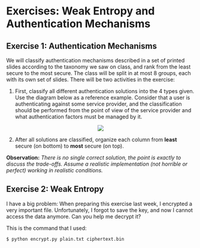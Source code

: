# Exercises: Weak Entropy and Authentication Mechanisms

## Exercise 1: Authentication Mechanisms

We will classify authentication mechanisms described in a set of printed slides according to the taxonomy we saw on class, and rank from the least secure to the most secure. The class will be split in at most 8 groups, each with its own set of slides. There will be two activities in the exercise:

1. First, classify all different authentication solutions into the 4 types given. Use the diagram below as a reference example. Consider that a user is authenticating against some service provider, and the classification should be performed from the point of view of the service provider and what authentication factors must be managed by it.

<p align="center">
  <img src="https://user-images.githubusercontent.com/5369810/134070931-a702ac64-8d96-45e1-a1fb-bc8846e572b9.png" />
</p>

2. After all solutions are classified, organize each column from **least** secure (on bottom) to **most** secure (on top).

**Observation:** _There is no single correct solution, the point is exactly to discuss the trade-offs. Assume a realistic implementation (not horrible or perfect) working in realistic conditions._

## Exercise 2: Weak Entropy

I have a big problem: When preparing this exercise last week, I encrypted a
very important file.  Unfortunately, I forgot to save the key, and now I cannot
access the data anymore.  Can you help me decrypt it?

This is the command that I used:
```
$ python encrypt.py plain.txt ciphertext.bin
```
